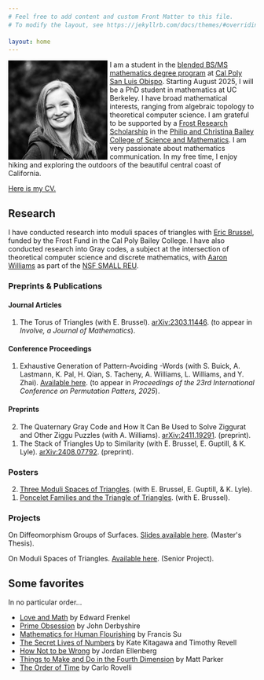 ```yaml
---
# Feel free to add content and custom Front Matter to this file.
# To modify the layout, see https://jekyllrb.com/docs/themes/#overriding-theme-defaults

layout: home
---
```

<img width="40%" style="float: left; margin-right: 1%;" src="/assets/headshot.jpg"/>

I am a student in the [blended BS/MS mathematics degree program](https://math.calpoly.edu/degree-blended) at [Cal Poly San Luis Obispo](https://www.calpoly.edu/). Starting August 2025, I will be a PhD student in mathematics at UC Berkeley. I have broad mathematical interests, ranging from algebraic topology to theoretical computer science. I am grateful to be supported by a [Frost Research Scholarship](https://cosam.calpoly.edu/prospective-students/frost-fund/frost-scholarship) in the [Philip and Christina Bailey College of Science and Mathematics](https://cosam.calpoly.edu/). I am very passionate about mathematics communication. In my free time, I enjoy hiking and exploring the outdoors of the beautiful central coast of California.

[Here is my CV.](/assets/cv/mgoertz-cv-web.pdf)

## Research

I have conducted research into moduli spaces of triangles with [Eric Brussel](https://math.calpoly.edu/eric-brussel), funded by the Frost Fund in the Cal Poly Bailey College. I have also conducted research into Gray codes, a subject at the intersection of theoretical computer science and discrete mathematics, with [Aaron Williams](https://sites.google.com/williams.edu/aaron) as part of the [NSF SMALL REU](https://math.williams.edu/small/).

### Preprints & Publications

#### Journal Articles
<ol reversed>
    <li>The Torus of Triangles (with E. Brussel). <a target="_blank" href="http://arxiv.org/abs/2303.11446">arXiv:2303.11446</a>. (to appear in <em> Involve, a Journal of Mathematics</em>).</li>
</ol>

#### Conference Proceedings
<ol reversed>
    <li>Exhaustive Generation of Pattern-Avoiding <math>s</math>-Words (with S. Buick, A. Lastmann, K. Pal, H. Qian, S. Tacheny, A. Williams, L. Williams, and Y. Zhai). <a target="_blank" href="https://www.researchgate.net/publication/391522113_Exhaustive_Generation_of_Pattern-Avoiding_s-Words">Available here</a>. (to appear in <em> Proceedings of the 23rd International Conference on Permutation Patters, 2025</em>).</li>
</ol>

#### Preprints
<ol reversed>
    <li>The Quaternary Gray Code and How It Can Be Used to Solve Ziggurat and Other Ziggu Puzzles (with A. Williams). <a target="_blank" href="http://arxiv.org/abs/2411.19291">arXiv:2411.19291</a>. (preprint).</li>
    <li>The Stack of Triangles Up to Similarity (with E. Brussel, E. Guptill, & K. Lyle). <a target="_blank" href="http://arxiv.org/abs/2408.07792">arXiv:2408.07792</a>. (preprint).</li>
</ol>

<!-- \begin{rSection}{Preprints \& Publications}
	\begin{rSubsectionNumbered}{Journal Articles}
		\item The Torus of Triangles. (with E. Brussel). (to appear in \emph{Involve, A Journal of Mathematics}).	\href{http://arxiv.org/abs/2303.11446}{arXiv:2303.11446}.	
	\end{rSubsectionNumbered}
	\begin{rSubsectionNumbered}{Conference Proceedings}
		\item Exhaustive Generation of Pattern-Avoiding $s$-Words. (with S. Buick, A. Lastmann, K. Pal, H. Qian, S. Tacheny, A. Williams, L. Williams, and Y. Zhai). (to appear in \textit{Proceedings of the 23rd International Conference on Permutation Patters, 2025}). \href{https://www.researchgate.net/publication/391522113_Exhaustive_Generation_of_Pattern-Avoiding_s-Words}{Link to \underline{Research Gate Preprint}}.
	\end{rSubsectionNumbered}
	\begin{rSubsectionNumbered}{Preprints}
		\item The Quaternary Gray Code and How It Can Be Used to Solve Ziggurat and Other Ziggu Puzzles. (with A. Williams).\\ \href{http://arxiv.org/abs/2411.19291}{arXiv:2411.19291}. (preprint).
		\item The Stack of Triangles Up to Similarity. (with E. Brussel, E. Guptill, \& K. Lyle). \href{http://arxiv.org/abs/2408.07792}{arXiv:2408.07792}. (preprint).		
	\end{rSubsectionNumbered}
\end{rSection} -->

### Posters

<ol reversed>
    <li><a href="assets/moduli-poster.pdf">Three Moduli Spaces of Triangles</a>. (with E. Brussel, E. Guptill, & K. Lyle).</li>
    <li><a href="assets/poncelet-poster.pdf">Poncelet Families and the Triangle of Triangles</a>. (with E. Brussel).</li>
</ol>

### Projects
On Diffeomorphism Groups of Surfaces. <a target="_blank" href="assets\ms-defense-slides-web.pdf">Slides available here</a>. (Master's Thesis). 

On Moduli Spaces of Triangles. <a target="_blank" href="assets\mg-senior-project.pdf">Available here</a>. (Senior Project).


## Some favorites

In no particular order...

- [Love and Math](https://www.edwardfrenkel.com/lovemath/) by Edward Frenkel
- [Prime Obsession](https://www.penguinrandomhouse.com/books/293510/prime-obsession-by-john-derbyshire/) by John Derbyshire
- [Mathematics for Human Flourishing](https://www.francissu.com/flourishing) by Francis Su
- [The Secret Lives of Numbers](https://www.harperacademic.com/book/9780063206052/the-secret-lives-of-numbers/) by Kate Kitagawa and Timothy Revell
- [How Not to be Wrong](https://www.jordanellenberg.com/book/how-not-to-be-wrong/) by Jordan Ellenberg
- [Things to Make and Do in the Fourth Dimension](https://makeanddo4d.com/) by Matt Parker
- [The Order of Time](https://www.penguinrandomhouse.com/books/551483/the-order-of-time-by-carlo-rovelli/) by Carlo Rovelli
